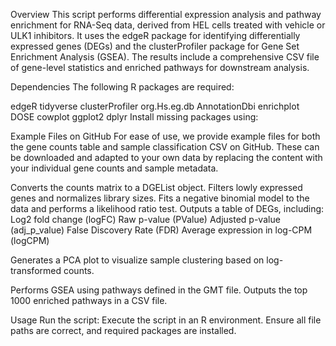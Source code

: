 Overview
This script performs differential expression analysis and pathway enrichment for RNA-Seq data, derived from HEL cells treated with vehicle or ULK1 inhibitors. It uses the edgeR package for identifying differentially expressed genes (DEGs) and the clusterProfiler package for Gene Set Enrichment Analysis (GSEA). The results include a comprehensive CSV file of gene-level statistics and enriched pathways for downstream analysis.

Dependencies
The following R packages are required:

edgeR
tidyverse
clusterProfiler
org.Hs.eg.db
AnnotationDbi
enrichplot
DOSE
cowplot
ggplot2
dplyr
Install missing packages using:

Example Files on GitHub
For ease of use, we provide example files for both the gene counts table and sample classification CSV on GitHub. These can be downloaded and adapted to your own data by replacing the content with your individual gene counts and sample metadata.

Converts the counts matrix to a DGEList object.
Filters lowly expressed genes and normalizes library sizes.
Fits a negative binomial model to the data and performs a likelihood ratio test.
Outputs a table of DEGs, including:
Log2 fold change (logFC)
Raw p-value (PValue)
Adjusted p-value (adj_p_value)
False Discovery Rate (FDR)
Average expression in log-CPM (logCPM)

Generates a PCA plot to visualize sample clustering based on log-transformed counts.

Performs GSEA using pathways defined in the GMT file.
Outputs the top 1000 enriched pathways in a CSV file.

Usage
Run the script: Execute the script in an R environment. Ensure all file paths are correct, and required packages are installed.
